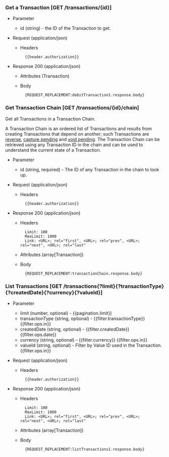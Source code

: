 ### Get a Transaction [GET /transactions/{id}]

+ Parameter
    + id (string) - the ID of the Transaction to get.

+ Request (application/json)
    + Headers
    
            {{header.authorization}}

+ Response 200 (application/json)
    + Attributes (Transaction)

    + Body

            {REQUEST_REPLACEMENT:debitTransaction1.response.body}
            
### Get Transaction Chain [GET /transactions/{id}/chain]

Get all Transactions in a Transaction Chain. 

A Transaction Chain is an ordered list of Transactions and results from creating Transactions that depend on another; such Transactions are [reverse](#reference/0/transactions/reverse), [capture pending](#reference/0/transactions/capture-pending) and [void pending](#reference/0/transactions/void-pending). The Transaction Chain can be retrieved using any Transaction ID in the chain and can be used to understand the current state of a Transaction.  

+ Parameter
    + id (string, required) - The ID of any Transaction in the chain to look up. 

+ Request (application/json)
    + Headers
    
            {{header.authorization}}

+ Response 200 (application/json)
    + Headers
        
            Limit: 100
            MaxLimit: 1000
            Link: <URL>; rel="first", <URL>; rel="prev", <URL>; rel="next", <URL>; rel="last"
        
    + Attributes (array[Transaction])

    + Body

            {REQUEST_REPLACEMENT:transactionChain.response.body}

### List Transactions [GET /transactions{?limit}{?transactionType}{?createdDate}{?currency}{?valueId}]

+ Parameter
    + limit (number, optional) - {{pagination.limit}}
    + transactionType (string, optional) - {{filter.transactionType}}  {{filter.ops.in}}
    + createdDate (string, optional) - {{filter.createdDate}}  {{filter.ops.date}}
    + currency (string, optional) - {{filter.currency}}  {{filter.ops.in}}
    + valueId (string, optional) - Filter by Value ID used in the Transaction.  {{filter.ops.in}}

+ Request (application/json)
    + Headers
    
            {{header.authorization}}

+ Response 200 (application/json)
    + Headers
        
            Limit: 100
            MaxLimit: 1000
            Link: <URL>; rel="first", <URL>; rel="prev", <URL>; rel="next", <URL>; rel="last"
        
    + Attributes (array[Transaction])

    + Body

            {REQUEST_REPLACEMENT:listTransactions1.response.body}
